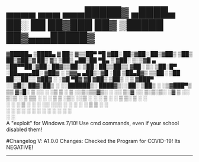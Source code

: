 #  ▄▄▄▄    ▄▄▄     ▄▄▄█████▓ ▄████▄   ██░ ██  ██▓███   ██▓     ▒█████   ██▓▄▄▄█████▓
 ▓█████▄ ▒████▄   ▓  ██▒ ▓▒▒██▀ ▀█  ▓██░ ██▒▓██░  ██▒▓██▒    ▒██▒  ██▒▓██▒▓  ██▒ ▓▒
 ▒██▒ ▄██▒██  ▀█▄ ▒ ▓██░ ▒░▒▓█    ▄ ▒██▀▀██░▓██░ ██▓▒▒██░    ▒██░  ██▒▒██▒▒ ▓██░ ▒░
 ▒██░█▀  ░██▄▄▄▄██░ ▓██▓ ░ ▒▓▓▄ ▄██▒░▓█ ░██ ▒██▄█▓▒ ▒▒██░    ▒██   ██░░██░░ ▓██▓ ░ 
 ░▓█  ▀█▓ ▓█   ▓██▒ ▒██▒ ░ ▒ ▓███▀ ░░▓█▒░██▓▒██▒ ░  ░░██████▒░ ████▓▒░░██░  ▒██▒ ░ 
 ░▒▓███▀▒ ▒▒   ▓▒█░ ▒ ░░   ░ ░▒ ▒  ░ ▒ ░░▒░▒▒▓▒░ ░  ░░ ▒░▓  ░░ ▒░▒░▒░ ░▓    ▒ ░░   
 ▒░▒   ░   ▒   ▒▒ ░   ░      ░  ▒    ▒ ░▒░ ░░▒ ░     ░ ░ ▒  ░  ░ ▒ ▒░  ▒ ░    ░    
  ░    ░   ░   ▒    ░      ░         ░  ░░ ░░░         ░ ░   ░ ░ ░ ▒   ▒ ░  ░      
 ░            ░  ░        ░ ░       ░  ░  ░             ░  ░    ░ ░   ░           
       ░                   ░                                                       
A "exploit" for Windows 7/10! Use cmd commands, even if your school disabled them!

#Changelog
V: A1.0.0
Changes:
Checked the Program for COVID-19!
Its NEGATIVE!

-----------------------------------------------------------------------------------

